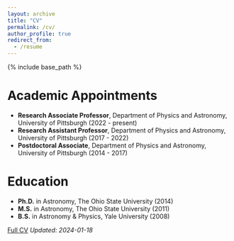```yaml
---
layout: archive
title: "CV"
permalink: /cv/
author_profile: true
redirect_from:
  - /resume
---
```


{% include base_path %}

Academic Appointments
======
* **Research Associate Professor**, Department of Physics and Astronomy, University of Pittsburgh (2022 - present)
* **Research Assistant Professor**, Department of Physics and Astronomy, University of Pittsburgh (2017 - 2022)
* **Postdoctoral Associate**, Department of Physics and Astronomy, University of Pittsburgh (2014 - 2017)

Education
======
* **Ph.D.** in Astronomy, The Ohio State University (2014)
* **M.S.** in Astronomy, The Ohio State University (2011)
* **B.S.** in Astronomy & Physics, Yale University (2008)

[Full CV](https://bretthandrews.github.io/files/cv/cv_andrews.pdf) _Updated: 2024-01-18_
